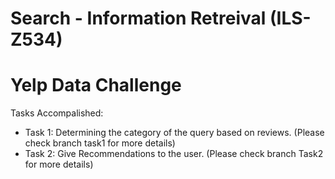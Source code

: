 # Search - Information Retreival (ILS- Z534)

# Yelp Data Challenge

Tasks Accompalished:

- Task 1: Determining the category of the query based on reviews. (Please check branch task1 for more details)
- Task 2: Give Recommendations to the user. (Please check branch Task2 for more details)
